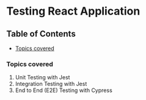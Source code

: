 # Testing React Application

## Table of Contents

- [Topics covered](#topics-covered)

### Topics covered

1.  Unit Testing with Jest
2.  Integration Testing with Jest
3.  End to End (E2E) Testing with Cypress

